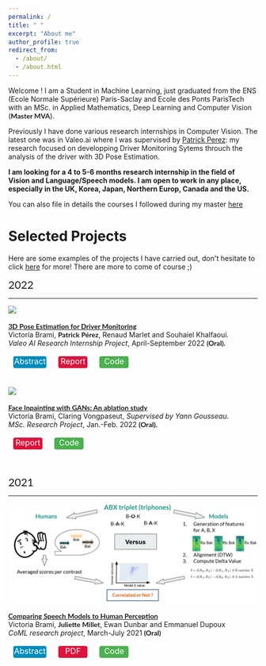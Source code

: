 ```yaml
---
permalink: /
title: " "
excerpt: "About me"
author_profile: true
redirect_from: 
  - /about/
  - /about.html
--- 
```


Welcome ! I am a Student in Machine Learning, just graduated from the ENS (Ecole Normale Supérieure) Paris-Saclay and Ecole des Ponts ParisTech with an MSc. in Applied Mathematics, Deep Learning and Computer Vision (**Master MVA**). 

Previously I have done various research internships in Computer Vision. The latest one was in Valeo.ai where I was supervised by [Patrick Perez](http://ptrckprz.github.io): my research focused on developping Driver Monitoring Sytems throuch the analysis of the driver with 3D Pose Estimation.

<b>I am looking for a 4 to 5-6 months research internship in the field of Vision and Language/Speech models. I am open to work in any place, especially in the UK, Korea, Japan, Northern Europ, Canada and the US.</b>



You can also file in details the courses I followed during my master [here](https://victoria-brami.github.io/courses/)


Selected Projects
======
Here are some examples of the projects I have carried out, don't hesitate to click [here](http://victoria-brami.github.io/hobbies/) for more!
There are more to come of course ;)


<head>
<style>
.buttons {
  background-color: #04AA6D;
  border: none;
  color: white;
  padding: 20px;
  width: 5em;
  height: 3.5em
  text-align: center;
  text-decoration: none;
  display: inline-block;
  font-size: 16px;
  margin: 6px 2px;
  color: white;
}
.buttons {
  background-color: #04AA6D;
  border: none;
  color: white;
  width: 3.7em;
  padding: 0 0em;
  height: 1.5em;
  text-align: center;
  text-decoration: none;
  display: inline-block;
  font-size: 16px;
  cursor: pointer;
  margin: 4px 10px;
  color: white;
}
.buttonsRed1 {cursor: pointer; border-radius: 4px; background-color: #DC143C;}
.buttonsGreen1 {border-radius: 4px; background-color: #4CAF50;}
.buttonsBlue1 { width: 4.2em; border-radius: 4px; background-color: #008CBA;}
table, th, td {
  border: 0px solid black;
  border-collapse: collapse;
}
date_title {
    font-family: 'Lato', Verdana, Helvetica, sans-serif;
    font-size: 22px;
    text-align: left;
}
strong {
    font-family: 'Lato', Verdana, Helvetica, sans-serif;
    font-size: 14px;
    }
heading {
    font-family: 'Lato', Verdana, Helvetica, sans-serif;
    font-size: 22px;
}
papertitle {
    font-family: 'Lato', Verdana, Helvetica, sans-serif;
    font-ize: 18px;
    font-weight: bold;
}
name {
    font-family: 'Lato', Verdana, Helvetica, sans-serif;
    font-size: 32px;
    }
.one
    {
    width: 160px;
    height: 160px;
    position: relative;
    }
.two
    {
    width: 160px;
    height: 160px;
    position: absolute;
    transition: opacity .2s ease-in-out;
    -moz-transition: opacity .2s ease-in-out;
    -webkit-transition: opacity .2s ease-in-out;
    }
.fade {
     transition: opacity .2s ease-in-out;
     -moz-transition: opacity .2s ease-in-out;
     -webkit-transition: opacity .2s ease-in-out;
    }
span.highlight {
        background-color: #ffffd0;
    }
/* Publications post css */

.list-work{
  width: 100%;
}

.list-work img {
  -webkit-transition: -webkit-transform 0.35s;
  transition: -webkit-transform 0.35s;
  -o-transition: transform 0.35s;
  vertical-align: middle;
  transition: transform 0.35s;
  transition: transform 0.35s, -webkit-transform 0.35s;
  object-fit: contain;
  background-color: white;
  width: 300px;
  height: 225px;
  margin: 10px;
  vertical-align: middle;
  float: left;
}

.list-work img:hover {
  -webkit-transform: scale3d(0.9, 0.9, 1);
          transform: scale3d(0.9, 0.9, 1);
}
</style>
</head>


<body>
<date_title>2022</date_title>
  <hr style="width:100%;text-align:left;margin-left:0">
<div class="list-work">
      <a href="">
        <img src="../images/vp11_3_test_visual_single.gif"> <!-- Image is mandatory for publications -->
      </a>
      <span>
      <p><a href="https://victoria-brami.github.io">
      <papertitle>3D Pose Estimation for Driver Monitoring</papertitle></a><br>
      Victoria Brami,  <strong>Patrick Pérez</strong>, Renaud Marlet and Souhaiel Khalfaoui.<br>
      <em>Valeo AI Research Internship Project</em>, April-September 2022 <strong>(Oral).</strong><br>
      <p align=justify> 
      </p>
<div class="buttons buttonsBlue1">
<buttons id="toDemoButton" class="float-left submit-button" title="Each year, almost 20 000 people die in Europe's roads in car accidents. Driver's distraction accounts for 20% of them. We propose to investigate the best 3D Driver Realtime Pose Estimation for action recognition purpose and understand car passengers needs. This is an opportunity for the automotive industry since driver and interior monitoring systems (DMS and IMS), which require the detailed understanding of a car’s passengers typically with a single camera, are gaining more importance every day. Systems that detect driver’s drowsiness or distraction are already deployed in numerous vehicles, and will continue to expand as new laws make them mandatory.">Abstract</buttons>
</div>
<div class="buttons buttonsRed1">
<buttons id="toPdfButton" class="float-left submit-button" >Report</buttons>
</div>
<script type="text/javascript">
    document.getElementById("toPdfButton").onclick = function () {
        location.href = "https://victoria-brami.github.io";
    };
</script>
<div class="buttons buttonsGreen1">
<buttons id="toCodeButton" class="float-left submit-button" >Code</buttons>
</div>
<script type="text/javascript">
    document.getElementById("toCodeButton").onclick = function () {
        location.href = "https://github.com/victoria-brami/pose_estimation_benchmark.git";
    };
</script><br><br><br>
<div class="list-work">
      <a href="">
        <img src="../images/celebA_inpainting.gif"> <!-- Image is mandatory for publications -->
      </a>
      <span>
      <p><a href="https://victoria-brami.github.io">
      <papertitle>Face Inpainting with GANs: An ablation study</papertitle></a><br>
      Victoria Brami, Claring Vongpaseut, <i>Supervised by Yann Gousseau</i>.<br>
      <em>MSc. Research Project</em>, Jan.-Feb. 2022 <strong>(Oral).</strong><br>
       <div class="buttons buttonsRed1">
    <buttons id="toPdfButton" class="float-left submit-button" >Report</buttons>
    </div>
    <script type="text/javascript">
        document.getElementById("toPdfButton").onclick = function () {
            location.href = "https://victoria-brami.github.io";
        };
    </script>
    <div class="buttons buttonsGreen1">
    <buttons id="toCodeButton" class="float-left submit-button" >Code</buttons>
    </div>
    <script type="text/javascript">
        document.getElementById("toCodeButton").onclick = function () {
            location.href = "https://github.com/victoria-brami/mva_inpainting_project.git";
        };
  </script>
      <p align=justify> 
      </p><br><br>
<date_title>2021</date_title>
  <hr style="width:100%;text-align:left;margin-left:0">
  <div class="list-work">
      <a href="">
        <img src="../images/speech_evaluation_pipeline.JPG">
      </a>
      <span>
      <p><a href="https://victoria-brami.github.io">
      <papertitle>Comparing Speech Models to Human Perception</papertitle></a><br>
       Victoria Brami,  <strong>Juliette Millet</strong>, Ewan Dunbar and Emmanuel Dupoux<br>
      <em>CoML research project</em>, March-July 2021 <strong>(Oral)</strong><br>
      <p align=justify> 
      </p>
  <div class="buttons buttonsBlue1">
  <buttons id="toDemoButton" class="float-left submit-button" title="What happens in the brain when humans perceive speech? We lay the ground for a new and expansive field of research aimed at reproducing human speech perception behaviour, by developing easy-to-use reference data and evaluation tools. In short, just as the past half-century has developed and tested thousands of speech perception experiments on human listeners, we develop a set of 'speech perception experiments for machines,' in order to find and close the gap between human and machine.">Abstract</buttons>
  </div>
  <div class="buttons buttonsRed1">
  <buttons id="toPdfButton" class="float-left submit-button" >PDF</buttons>
  </div>
  <script type="text/javascript">
      document.getElementById("toPdfButton").onclick = function () {
          location.href = "https://victoria-brami.github.io";
      };
  </script>
  <div class="buttons buttonsGreen1">
  <buttons id="toCodeButton" class="float-left submit-button" >Code</buttons>
  </div>
  <script type="text/javascript">
      document.getElementById("toCodeButton").onclick = function () {
          location.href = "https://github.com/victoria-brami/pose_estimation_benchmark.git";
      };
  </script>
